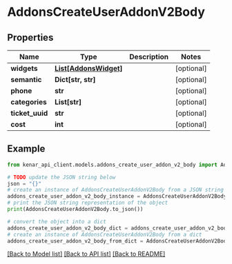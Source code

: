 # AddonsCreateUserAddonV2Body


## Properties

Name | Type | Description | Notes
------------ | ------------- | ------------- | -------------
**widgets** | [**List[AddonsWidget]**](AddonsWidget.md) |  | [optional] 
**semantic** | **Dict[str, str]** |  | [optional] 
**phone** | **str** |  | [optional] 
**categories** | **List[str]** |  | [optional] 
**ticket_uuid** | **str** |  | [optional] 
**cost** | **int** |  | [optional] 

## Example

```python
from kenar_api_client.models.addons_create_user_addon_v2_body import AddonsCreateUserAddonV2Body

# TODO update the JSON string below
json = "{}"
# create an instance of AddonsCreateUserAddonV2Body from a JSON string
addons_create_user_addon_v2_body_instance = AddonsCreateUserAddonV2Body.from_json(json)
# print the JSON string representation of the object
print(AddonsCreateUserAddonV2Body.to_json())

# convert the object into a dict
addons_create_user_addon_v2_body_dict = addons_create_user_addon_v2_body_instance.to_dict()
# create an instance of AddonsCreateUserAddonV2Body from a dict
addons_create_user_addon_v2_body_from_dict = AddonsCreateUserAddonV2Body.from_dict(addons_create_user_addon_v2_body_dict)
```
[[Back to Model list]](../README.md#documentation-for-models) [[Back to API list]](../README.md#documentation-for-api-endpoints) [[Back to README]](../README.md)


